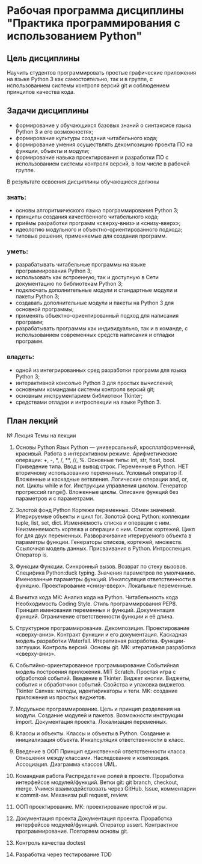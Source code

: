 # Рабочая программа дисциплины "Практика программирования с использованием Python"

## Цель дисциплины

Научить студентов программировать простые графические приложения на языке Python 3 как самостоятельно,
так и в группе, с использованием системы контроля версий git и соблюдением принципов качества кода.

## Задачи дисциплины

- формирование у обучающихся базовых знаний о синтаксисе языка Python 3 и его возможностях;
- формирование культуры создания читабельного кода;
- формирование умения осуществлять декомпозицию проекта ПО на функции, объекты и модули;
- формирование навыка проектирования и разработки ПО с использованием системы контроля версий, в том числе в рабочей группе.

В результате освоения дисциплины обучающиеся должны

### знать:
- основы алгоритмического языка программирования Python 3;
- принципы создания качественного читабельного кода;
- приёмы разработки программ «сверху-вниз» и «снизу-вверх»;
- идеологию модульного и объектно-ориентированного подхода;
- типовые решения, применяемые для создания программ.

### уметь:
- разрабатывать читабельные программы на языке программирования Python 3;
- использовать как встроенную, так и доступную в Сети документацию по библиотекам Python 3;
- подключать дополнительные модули и стандартные модули и пакеты Python 3;
- создавать дополнительные модули и пакеты на Python 3 для основной программы;
- применять объектно-ориентированный подход для написания программ;
- разрабатывать программы как индивидуально, так и в команде, с использованием современных средств написания и отладки программ.

### владеть:
- одной из интегрированных сред разработки программ для языка Python 3;
- интерактивной консолью Python 3 для простых вычислений;
- основными командами системы контроля версий git;
- основным инструментарием библиотеки Tkinter;
- средствами отладки и интроспекции на языке Python 3.

## План лекций
№	Лекция	Темы на лекции
1.	Основы Python	Язык Python — универсальный, кросплатформенный, красивый. Работа в интерактивном режиме. Арифметические операции: +, -, *, /, **, //, %. Основные типы: int, str, float, bool. Приведение типа. Ввод и вывод строк. Переменные в Python. НЕТ вторичному использованию переменных. Условный оператор if. Вложенные и каскадные ветвления. Логические операции and, or, not. Циклы while и for. Инструкции управления циклом. Генератор прогрессий range().  Вложенные циклы. Описание функций без параметров и с параметрами.

2.	Золотой фонд Python	Кортежи переменных. Обмен значений. Итерируемые объекты и цикл for. Золотой фонд Python: коллекции tuple, list, set, dict. Изменяемость списка и операции с ним. Неизменяемость кортежа и операции с ним. Список кортежей. Цикл for для двух переменных. Разворачивание итерируемого объекта в параметры функции. Генераторы списков, кортежей, множеств. Ссылочная модель данных. Присваивания в Python. Интроспекция. Оператор is.

3.	Функции	Функции. Синхронный вызов. Возврат по стеку вызовов. Специфика Python:duck typing. Значения параметров по умолчанию. Именованные параметры функций. Инкапсуляция ответственности в функцию. Проектирование «снизу-вверх». Локальные переменные. 
4.	Вычитка кода	МК: Анализ кода на Python. Читабельность кода  Необходимость Coding Style. Стиль программирования PEP8. Принцип именования переменных и функций. Документация функций. Ограничение ответственности функции и её длина.
5.	Структурное программирование.	Декомпозиция. Проектирование «сверху-вниз». Контракт функции и его документация. Каскадная модель разработки Waterfall. Итеративная разработка. Функции-заглушки. Контроль версий. Основы git. МК: итеративная разработка «сверху-вниз».
6.	Событийно-ориентированное программирование	Событийная модель построения приложения. MIT Scratch. Простая игра с обработкой событий. Введение в Tkinter. Виджет кнопки. Виджеты, события и обработчики событий. Свойства и упаковка виджетов. Tkinter Сanvas: методы, идентификаторы и теги. МК: создание приложения из простых виджетов.
7.	Модульное программирование.	Цель и принцип разделения на модули. Создание модулей и пакетов. Возможности инструкции import. Документация проекта. Локализация переменных.
8.	Классы и объекты.	Классы и объекты в Python. Создание и инициализация объекта. Инкапсуляция ответственности в класс.
9.	Введение в ООП	 Принцип единственной ответственности класса. Отношения между классами. Наследование и композиция. Ассоциация. Диаграмма классов UML.
10.	Командная работа	Распределение ролей в проекте. Проработка интерфейсов модулей/функций. Ветки git: git branch, checkout, merge. Учимся взаимодействовать через GitHub. Issue, комментарии к commit-ам. Механизм pull request, review.
11.	ООП проектирование.	МК: проектирование простой игры.
12.	Документация проекта	Документация проекта. Проработка интерфейсов модулей/функций. Оператор assert. Контрактное программирование. Повторяем основы git.
13.	Контроль качества	doctest
14.	Разработка через тестирование	TDD